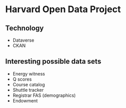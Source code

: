 # Harvard Open Data Project

## Technology
* Dataverse
* CKAN

## Interesting possible data sets

* Energy witness
* Q scores
* Course catalog
* Shuttle tracker
* Registrar FAS (demographics)
* Endowment
